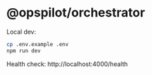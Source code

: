 # @opspilot/orchestrator

Local dev:

```bash
cp .env.example .env
npm run dev
```

Health check: http://localhost:4000/health
